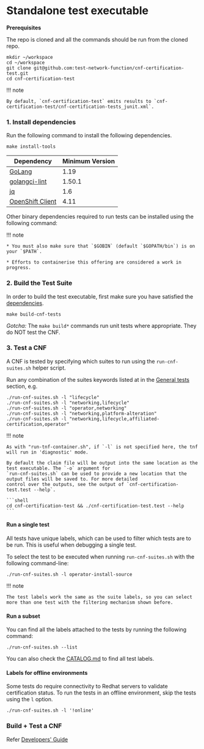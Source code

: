 # Standalone test executable

**Prerequisites**

The repo is cloned and all the commands should be run from the cloned repo.

```shell
mkdir ~/workspace
cd ~/workspace
git clone git@github.com:test-network-function/cnf-certification-test.git
cd cnf-certification-test
```


!!! note

    By default, `cnf-certification-test` emits results to `cnf-certification-test/cnf-certification-tests_junit.xml`.

### 1. Install dependencies

Run the following command to install the following dependencies.

```shell
make install-tools
```

Dependency|Minimum Version
---|---
[GoLang](https://golang.org/dl/)|1.19
[golangci-lint](https://golangci-lint.run/usage/install/)|1.50.1
[jq](https://stedolan.github.io/jq/)|1.6
[OpenShift Client](https://mirror.openshift.com/pub/openshift-v4/clients/ocp/)|4.11

Other binary dependencies required to run tests can be installed using the following command:

!!! note

    * You must also make sure that `$GOBIN` (default `$GOPATH/bin`) is on your `$PATH`.

    * Efforts to containerise this offering are considered a work in progress.


### 2. Build the Test Suite

In order to build the test executable, first make sure you have satisfied the [dependencies](#dependencies).
```shell
make build-cnf-tests
```

*Gotcha:* The `make build*` commands run unit tests where appropriate. They do NOT test the CNF.

### 3. Test a CNF

A CNF is tested by specifying which suites to run using the `run-cnf-suites.sh` helper
script.

Run any combination of the suites keywords listed at in the [General tests](#general-tests) section, e.g.

```shell
./run-cnf-suites.sh -l "lifecycle"
./run-cnf-suites.sh -l "networking,lifecycle"
./run-cnf-suites.sh -l "operator,networking"
./run-cnf-suites.sh -l "networking,platform-alteration"
./run-cnf-suites.sh -l "networking,lifecycle,affiliated-certification,operator"
```

!!! note

    As with "run-tnf-container.sh", if `-l` is not specified here, the tnf will run in 'diagnostic' mode.

    By default the claim file will be output into the same location as the test executable. The `-o` argument for
    `run-cnf-suites.sh` can be used to provide a new location that the output files will be saved to. For more detailed
    control over the outputs, see the output of `cnf-certification-test.test --help`.

    ```shell
    cd cnf-certification-test && ./cnf-certification-test.test --help
    ```

#### Run a single test
All tests have unique labels, which can be used to filter which tests are to be run. This is useful when debugging
a single test.

To select the test to be executed when running `run-cnf-suites.sh` with the following command-line:
```shell
./run-cnf-suites.sh -l operator-install-source
```

!!! note

    The test labels work the same as the suite labels, so you can select more than one test with the filtering mechanism shown before.

#### Run a subset
You can find all the labels attached to the tests by running the following command:
```shell
./run-cnf-suites.sh --list
```

You can also check the [CATALOG.md](CATALOG.md) to find all test labels.

#### Labels for offline environments
Some tests do require connectivity to Redhat servers to validate certification status.
To run the tests in an offline environment, skip the tests using the `l` option.
```shell
./run-cnf-suites.sh -l '!online'
```

### Build + Test a CNF

Refer [Developers' Guide](developers.md)
